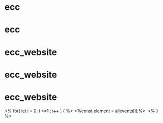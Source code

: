 # ecc
# ecc
# ecc_website
# ecc_website
# ecc_website
<% for( let i = 0; i <=1 ; i++ ) { %>
         <%const element = allevents[i];%>
            <img src="/images/posters/<%=allevents.img%>" alt="" class="poster" data-aos="slide-left">
        <% } %>